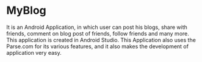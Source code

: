 # MyBlog
It is an Android Application, in which user can post his blogs, share with friends, comment on blog post of friends,
follow friends and many more.
This application is created in Android Studio.
This Application also uses the Parse.com for its various features, and it also makes the development of application very easy. 
